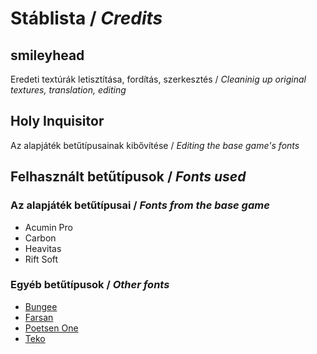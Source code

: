 # Stáblista / *Credits*

## smileyhead
Eredeti textúrák letisztítása, fordítás, szerkesztés / *Cleaninig up original textures, translation, editing*

## Holy Inquisitor
Az alapjáték betűtípusainak kibővítése / *Editing the base game's fonts*

## Felhasznált betűtípusok / *Fonts used*
### Az alapjáték betűtípusai / *Fonts from the base game*
- Acumin Pro
- Carbon
- Heavitas
- Rift Soft

### Egyéb betűtípusok / *Other fonts*
- [Bungee](https://fonts.google.com/specimen/Bungee)
- [Farsan](https://fonts.google.com/specimen/Farsan)
- [Poetsen One](https://fonts.google.com/specimen/Poetsen+One)
- [Teko](https://fonts.google.com/specimen/Teko)
